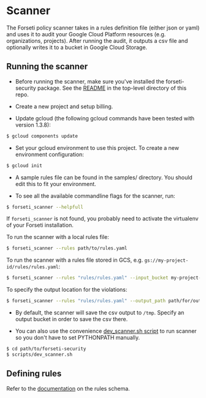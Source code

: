 # Scanner

The Forseti policy scanner takes in a rules definition file (either json or
yaml) and uses it to audit your Google Cloud Platform resources (e.g.
organizations, projects). After running the audit, it outputs a csv file and
optionally writes it to a bucket in Google Cloud Storage.

## Running the scanner

* Before running the scanner, make sure you've installed the forseti-security
  package. See the [README](/README.md) in the top-level directory of this repo.

* Create a new project and setup billing.

* Update gcloud (the following gcloud commands have been tested with version
  1.3.8):

```sh
$ gcloud components update
```

* Set your gcloud environment to use this project. To create a new environment
  configuration:

```sh
$ gcloud init
```

* A sample rules file can be found in the samples/ directory. You should edit
  this to fit your environment.

* To see all the available commandline flags for the scanner, run:

```sh
$ forseti_scanner --helpfull
```

If `forseti_scanner` is not found, you probably need to activate the virtualenv of
your Forseti installation.

To run the scanner with a local rules file:

```sh
$ forseti_scanner --rules path/to/rules.yaml
```

To run the scanner with a rules file stored in GCS, e.g.
`gs://my-project-id/rules/rules.yaml`:

```sh
$ forseti_scanner --rules "rules/rules.yaml" --input_bucket my-project-id
```

To specify the output location for the violations:

```sh
$ forseti_scanner --rules "rules/rules.yaml" --output_path path/for/output/
```

* By default, the scanner will save the csv output to `/tmp`. Specify an output bucket
in order to save the csv there.

* You can also use the convenience [dev_scanner.sh script](/scripts) to run scanner so you don't have to set PYTHONPATH manually.

```sh
$ cd path/to/forseti-security
$ scripts/dev_scanner.sh
```


## Defining rules

Refer to the [documentation](samples/rules.md) on the rules schema.
